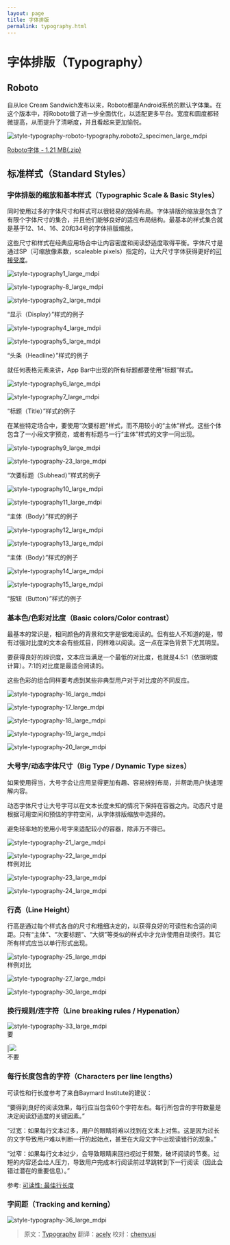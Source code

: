 ```yaml
---
layout: page
title: 字体排版
permalink: typography.html
---
```


# 字体排版（Typography）

## Roboto

自从Ice Cream Sandwich发布以来，Roboto都是Android系统的默认字体集。在这个版本中，将Roboto做了进一步全面优化，以适配更多平台。宽度和圆度都轻微提高，从而提升了清晰度，并且看起来更加愉悦。  

![style-typography-roboto-typography.roboto2_specimen_large_mdpi](images/style-typography-roboto-typography.roboto2_specimen_large_mdpi.png)  

[Roboto字体 - 1.21 MB(.zip)](http://materialdesign.qiniudn.com/downloads/RobotoTTF.zip)    

## 标准样式（Standard Styles）

### 字体排版的缩放和基本样式（Typographic Scale & Basic Styles）

同时使用过多的字体尺寸和样式可以很轻易的毁掉布局。字体排版的缩放是包含了有限个字体尺寸的集合，并且他们能够良好的适应布局结构。最基本的样式集合就是基于12、14、16、20和34号的字体排版缩放。

这些尺寸和样式在经典应用场合中让内容密度和阅读舒适度取得平衡。字体尺寸是通过SP（可缩放像素数，scaleable pixels）指定的，让大尺寸字体获得更好的[可接受度](../usability/accessibility.md)。

![style-typography1_large_mdpi](images/style-typography-01_large_mdpi.png)  

![style-typography-8_large_mdpi](images/style-typography-08_large_mdpi.png)  

![style-typography2_large_mdpi](images/style-typography-02_large_mdpi.png)   

“显示（Display）”样式的例子

![style-typography4_large_mdpi](images/style-typography-04_large_mdpi.png)   

![style-typography5_large_mdpi](images/style-typography-05_large_mdpi.png)   

“头条（Headline）”样式的例子

就任何表格元素来讲，App Bar中出现的所有标题都要使用“标题”样式。

![style-typography6_large_mdpi](images/style-typography-06_large_mdpi.png)  

![style-typography7_large_mdpi](images/style-typography-07_large_mdpi.png)   

“标题（Title）”样式的例子

在某些特定场合中，要使用“次要标题”样式，而不用较小的“主体”样式。这些个体包含了一小段文字预览，或者有标题与一行“主体”样式的文字一同出现。

![style-typography9_large_mdpi](images/style-typography-09_large_mdpi.png)  

![style-typography-23_large_mdpi](images/style-typography-23_large_mdpi.png)   

“次要标题（Subhead）”样式的例子

![style-typography10_large_mdpi](images/style-typography-10_large_mdpi.png)   

![style-typography11_large_mdpi](images/style-typography-11_large_mdpi.png)   

“主体（Body）”样式的例子

![style-typography12_large_mdpi](images/style-typography-12_large_mdpi.png)  

![style-typography13_large_mdpi](images/style-typography-13_large_mdpi.png)   

“主体（Body）”样式的例子

![style-typography14_large_mdpi](images/style-typography-14_large_mdpi.png)  

![style-typography15_large_mdpi](images/style-typography-15_large_mdpi.png)   

“按钮（Button）”样式的例子

### 基本色/色彩对比度（Basic colors/Color contrast）

最基本的常识是，相同颜色的背景和文字是很难阅读的。但有些人不知道的是，带有过强对比度的文本会有些炫目，同样难以阅读。这一点在深色背景下尤其明显。

要获得良好的辨识度，文本应当满足一个最低的对比度，也就是4.5:1（依据明度计算）。7:1的对比度是最适合阅读的。

这些色彩的组合同样要考虑到某些非典型用户对于对比度的不同反应。

![style-typography-16_large_mdpi](images/style-typography-16_large_mdpi.png)  

![style-typography-17_large_mdpi](images/style-typography-17_large_mdpi.png)  

![style-typography-18_large_mdpi](images/style-typography-18_large_mdpi.png)   

![style-typography-19_large_mdpi](images/style-typography-19_large_mdpi.png)   

![style-typography-20_large_mdpi](images/style-typography-20_large_mdpi.png)  

### 大号字/动态字体尺寸（Big Type / Dynamic Type sizes）

如果使用得当，大号字会让应用显得更加有趣、容易辨别布局，并帮助用户快速理解内容。

动态字体尺寸让大号字可以在文本长度未知的情况下保持在容器之内。动态尺寸是根据可用空间和预估的字符空间，从字体排版缩放中选择的。

避免轻率地的使用小号字来适配较小的容器，除非万不得已。

![style-typography-21_large_mdpi](images/style-typography-21_large_mdpi.png)  

![style-typography-22_large_mdpi](images/style-typography-22_large_mdpi.png)   
样例对比   

![style-typography-23_large_mdpi](images/style-typography-23_large_mdpi.png)   

![style-typography-24_large_mdpi](images/style-typography-24_large_mdpi.png)   

### 行高（Line Height）

行高是通过每个样式各自的尺寸和粗细决定的，以获得良好的可读性和合适的间距。只有“主体”、“次要标题”、“大纲”等类似的样式中才允许使用自动换行。其它所有样式应当以单行形式出现。

![style-typography-25_large_mdpi](images/style-typography-25_large_mdpi.png)   
样例对比   

![style-typography-27_large_mdpi](images/style-typography-27_large_mdpi.png)   

![style-typography-30_large_mdpi](images/style-typography-30_large_mdpi.png)    

### 换行规则/连字符（Line breaking rules / Hypenation）

![style-typography-33_large_mdpi](images/style-typography-32_large_mdpi.png)     
要   

|![](images/style-typography-33_large_mdpi.png)   
不要

### 每行长度包含的字符（Characters per line lengths）

可读性和行长度参考了来自Baymard Institute的建议：

“要得到良好的阅读效果，每行应当包含60个字符左右。每行所包含的字符数量是决定阅读舒适度的关键因素。”

“过宽：如果每行文本过多，用户的眼睛将难以找到在文本上对焦。这是因为过长的文字导致用户难以判断一行的起始点，甚至在大段文字中出现读错行的现象。”

“过窄：如果每行文本过少，会导致眼睛来回扫视过于频繁，破坏阅读的节奏。过短的内容还会给人压力，导致用户完成本行阅读前过早跳转到下一行阅读（因此会错过潜在的重要信息）。”

参考: [可读性: 最佳行长度](http://baymard.com/blog/line-length-readability)
 
### 字间距（Tracking and kerning）

![style-typography-36_large_mdpi](images/style-typography-36_large_mdpi.png)   

> 原文：[Typography](http://www.google.com/design/spec/style/typography.html) 翻译：[acely](https://github.com/acely) 校对：[chenyusi](https://github.com/chenyusi) 
